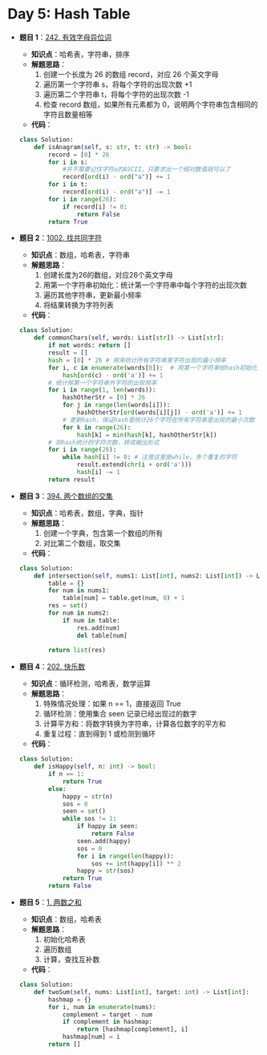 # Day 5: Hash Table
- **题目 1**：[242. 有效字母异位词](https://leetcode.com/problems/valid-anagram/description/)
  - **知识点**：哈希表，字符串，排序
  - **解题思路**：
    1.  创建一个长度为 26 的数组 record，对应 26 个英文字母
    2.  遍历第一个字符串 s，将每个字符的出现次数 +1
    3.  遍历第二个字符串 t，将每个字符的出现次数 -1
    4.  检查 record 数组，如果所有元素都为 0，说明两个字符串包含相同的字符且数量相等
  - **代码**：
  ```python
  class Solution:
      def isAnagram(self, s: str, t: str) -> bool:
          record = [0] * 26
          for i in s:
              #并不需要记住字符a的ASCII，只要求出一个相对数值就可以了
              record[ord(i) - ord("a")] += 1
          for i in t:
              record[ord(i) - ord("a")] -= 1
          for i in range(26):
              if record[i] != 0:
                  return False
          return True
  ```

- **题目 2**：[1002. 找共同字符](https://leetcode.com/problems/find-common-characters/)
  - **知识点**：数组，哈希表，字符串
  - **解题思路**：
    1.  创建长度为26的数组，对应26个英文字母
    2.  用第一个字符串初始化：统计第一个字符串中每个字符的出现次数
    3.  遍历其他字符串，更新最小频率
    4.  将结果转换为字符列表
  - **代码**：
  ```python
  class Solution:
      def commonChars(self, words: List[str]) -> List[str]:
          if not words: return []
          result = []
          hash = [0] * 26 # 用来统计所有字符串里字符出现的最小频率
          for i, c in enumerate(words[0]):  # 用第一个字符串给hash初始化
              hash[ord(c) - ord('a')] += 1
          # 统计除第一个字符串外字符的出现频率
          for i in range(1, len(words)):
              hashOtherStr = [0] * 26
              for j in range(len(words[i])):
                  hashOtherStr[ord(words[i][j]) - ord('a')] += 1
              # 更新hash，保证hash里统计26个字符在所有字符串里出现的最小次数
              for k in range(26):
                  hash[k] = min(hash[k], hashOtherStr[k])
          # 将hash统计的字符次数，转成输出形式
          for i in range(26):
              while hash[i] != 0: # 注意这里是while，多个重复的字符
                  result.extend(chr(i + ord('a')))
                  hash[i] -= 1
          return result
  ```

- **题目 3**：[394. 两个数组的交集](https://leetcode.com/problems/intersection-of-two-arrays/description/)
  - **知识点**：哈希表，数组，字典，指针
  - **解题思路**：
    1.  创建一个字典，包含第一个数组的所有
    2.  对比第二个数组，取交集
  - **代码**：
  ```python
  class Solution:
      def intersection(self, nums1: List[int], nums2: List[int]) -> List[int]:
          table = {}
          for num in nums1:
              table[num] = table.get(num, 0) + 1
          res = set()
          for num in nums2:
              if num in table:
                  res.add(num)
                  del table[num]
          
          return list(res)
  ```

- **题目 4**：[202. 快乐数](https://leetcode.com/problems/happy-number/description/)
  - **知识点**：循环检测，哈希表，数学运算
  - **解题思路**：
    1.  特殊情况处理：如果 n == 1，直接返回 True
    2.  循环检测：使用集合 seen 记录已经出现过的数字
    3.  计算平方和：将数字转换为字符串，计算各位数字的平方和
    4.  重复过程：直到得到 1 或检测到循环
  - **代码**：
  ```python
  class Solution:
      def isHappy(self, n: int) -> bool:
          if n == 1:
              return True
          else:
              happy = str(n)
              sos = 0
              seen = set()
              while sos != 1:
                  if happy in seen:
                      return False
                  seen.add(happy)
                  sos = 0
                  for i in range(len(happy)):
                      sos += int(happy[i]) ** 2
                  happy = str(sos)
              return True
          return False
  ```

- **题目 5**：[1. 两数之和](https://leetcode.com/problems/two-sum/description/)
  - **知识点**：数组，哈希表
  - **解题思路**：
    1.  初始化哈希表
    2.  遍历数组
    3.  计算，查找互补数
  - **代码**：
  ```python
  class Solution:
      def twoSum(self, nums: List[int], target: int) -> List[int]:
          hashmap = {}
          for i, num in enumerate(nums):
              complement = target - num
              if complement in hashmap:
                  return [hashmap[complement], i]
              hashmap[num] = i
          return []
  ```
